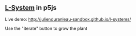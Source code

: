 ## [L-System](https://en.wikipedia.org/wiki/L-system) in p5js

Live demo: http://julienduranleau-sandbox.github.io/l-systems/

Use the "iterate" button to grow the plant
